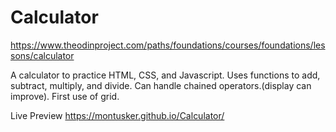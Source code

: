 # Calculator
https://www.theodinproject.com/paths/foundations/courses/foundations/lessons/calculator

A calculator to practice HTML, CSS, and Javascript. Uses functions to add, subtract, multiply, and divide. Can handle chained operators.(display can improve). First use of grid.


Live Preview
https://montusker.github.io/Calculator/